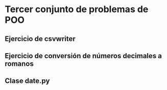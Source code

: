 # Tercer conjunto de problemas de POO

## Ejercicio de csvwriter

## Ejercicio de conversión de números decimales a romanos

## Clase date.py